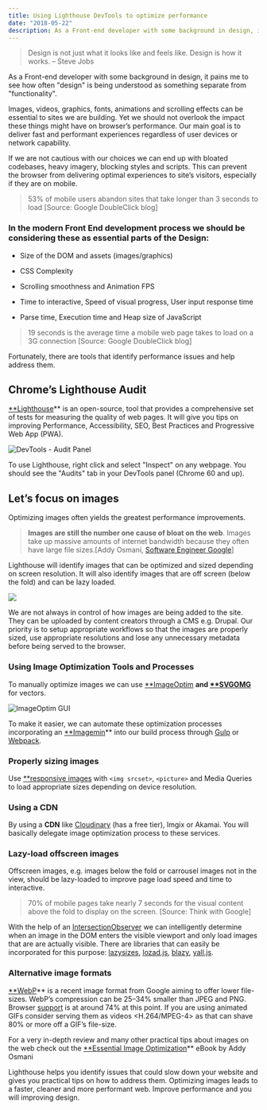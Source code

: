 ```yaml
---
title: Using Lighthouse DevTools to optimize performance
date: "2018-05-22"
description: As a Front-end developer with some background in design, it pains me to see how often "design" is being understood as something separate from "functionality".
---
```


>  Design is not just what it looks like and feels like. Design is how it works.
– Steve Jobs

As a Front-end developer with some background in design, it pains me to see how often  "design" is being understood as something separate from "functionality".

Images, videos, graphics, fonts, animations and scrolling effects can be essential to sites we are building. Yet we should not overlook the impact these things might have on browser’s performance. Our main goal is to deliver fast and performant experiences regardless of user devices or network capability.

If we are not cautious with our choices we can end up with bloated codebases, heavy imagery, blocking styles and scripts. This can prevent the browser from delivering optimal experiences to site’s visitors, especially if they are on mobile.
>  53% of mobile users abandon sites that take longer than 3 seconds to load
[Source: Google DoubleClick blog]

### In the modern Front End development process we should be considering these as essential parts of the Design:

* Size of the DOM and assets (images/graphics)

* CSS Complexity

* Scrolling smoothness and Animation FPS

* Time to interactive, Speed of visual progress, User input response time

* Parse time, Execution time and Heap size of JavaScript
>  19 seconds is the average time a mobile web page takes to load on a 3G connection [Source: Google DoubleClick blog]



Fortunately, there are tools that identify performance issues and help address them.

## Chrome’s Lighthouse Audit

[**Lighthouse](https://github.com/GoogleChrome/lighthouse)** is an open-source, tool that provides a comprehensive set of tests for measuring the quality of web pages. It will give you tips on improving Performance, Accessibility, SEO, Best Practices and Progressive Web App (PWA).

![DevTools - Audit Panel](https://cdn-images-1.medium.com/max/4028/1*3IjOUe_2lLMr7y8_guW5jQ.png)

To use Lighthouse, right click and select "Inspect" on any webpage. You should see the "Audits" tab in your DevTools panel (Chrome 60 and up).

## Let’s focus on images

Optimizing images often yields the greatest performance improvements.
>  **Images are still the number one cause of bloat on the web**. Images take up massive amounts of internet bandwidth because they often have large file sizes.[Addy Osmani, [Software Engineer Google](https://www.linkedin.com/in/osmani)]

Lighthouse will identify images that can be optimized and sized depending on screen resolution. It will also identify images that are off screen (below the fold) and can be lazy loaded.

![](https://cdn-images-1.medium.com/max/5940/1*BohapWG4brsZlC_VqKYd_w.png)

We are not always in control of how images are being added to the site. They can be uploaded by content creators through a CMS e.g. Drupal. Our priority is to setup appropriate workflows so that the images are properly sized, use appropriate resolutions and lose any unnecessary metadata before being served to the browser.

### Using Image Optimization Tools and Processes

To manually optimize images we can use [**ImageOptim](https://imageoptim.com) **and [**SVGOMG](https://jakearchibald.github.io/svgomg)** for vectors.

![ImageOptim GUI](https://cdn-images-1.medium.com/max/2056/1*9aJ56t8rlHzkkg0TkcnblA@2x.png)

To make it easier, we can automate these optimization processes incorporating an [**Imagemin](https://github.com/imagemin/imagemin)** into our build process through [Gulp](https://www.npmjs.com/package/gulp-imagemin) or [Webpack](https://www.npmjs.com/package/imagemin-webpack-plugin).

### Properly sizing images

Use [**responsive images](https://developer.mozilla.org/en-US/docs/Learn/HTML/Multimedia_and_embedding/Responsive_images) with `<img srcset>`, `<picture>` and Media Queries to load appropriate sizes depending on device resolution.

### Using a CDN

By using a **CDN** like [Cloudinary](https://cloudinary.com/) (has a free tier), Imgix or Akamai. You will basically delegate image optimization process to these services.

### Lazy-load offscreen images

Offscreen images, e.g. images below the fold or carrousel images not in the view, should be lazy-loaded to improve page load speed and time to interactive.
>  70% of mobile pages take nearly 7 seconds for the visual content above the fold to display on the screen. [Source: Think with Google]

With the help of an [IntersectionObserver](https://developers.google.com/web/updates/2016/04/intersectionobserver) we can intelligently determine when an image in the DOM enters the visible viewport and only load images that are are actually visible. There are libraries that can easily be incorporated for this purpose: [lazysizes](https://github.com/aFarkas/lazysizes), [lozad.js](https://github.com/ApoorvSaxena/lozad.js), [blazy](https://github.com/dinbror/blazy), [yall.js](https://github.com/malchata/yall.js).

### Alternative image formats

[**WebP](https://developers.google.com/speed/webp)** is a recent image format from Google aiming to offer lower file-sizes. WebP’s compression can be 25–34% smaller than JPEG and PNG. Browser [support](https://caniuse.com/#feat=webp) is at around 74% at this point. If you are using animated GIFs consider serving them as videos <H.264/MPEG-4> as that can shave 80% or more off a GIF’s file-size.

For a very in-depth review and many other practical tips about images on the web check out the [**Essential Image Optimization](https://images.guide)** eBook by Addy Osmani

Lighthouse helps you identify issues that could slow down your website and gives you practical tips on how to address them. Optimizing images leads to a faster, cleaner and more performant web. Improve performance and you will improving design.
